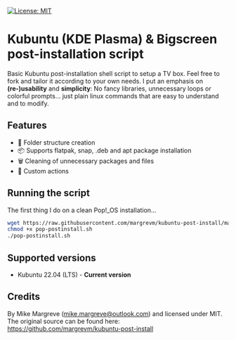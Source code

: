 [![License: MIT](https://img.shields.io/badge/License-MIT-yellow.svg)](https://opensource.org/licenses/MIT)

# Kubuntu (KDE Plasma) & Bigscreen post-installation script

Basic Kubuntu post-installation shell script to setup a TV box. Feel free to fork and tailor it according to your own needs. I put an emphasis on **(re-)usability** and **simplicity**: No fancy libraries, unnecessary loops or colorful prompts... just plain linux commands that are easy to understand and to modify.

## Features

- 📂 Folder structure creation
- 📦 Supports flatpak, snap, .deb and apt package installation
- 🗑️ Cleaning of unnecessary packages and files
- 🔧 Custom actions

## Running the script

The first thing I do on a clean Pop!_OS installation...

```sh
wget https://raw.githubusercontent.com/margrevm/kubuntu-post-install/main/plasma-postinstall.sh
chmod +x pop-postinstall.sh 
./pop-postinstall.sh 
```

## Supported versions

- Kubuntu 22.04 (LTS) - **Current version**

## Credits

By Mike Margreve (mike.margreve@outlook.com) and licensed under MIT. The original source can be found here: https://github.com/margrevm/kubuntu-post-install
